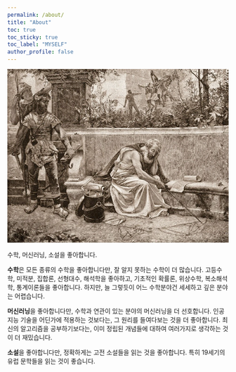 ```yaml
---
permalink: /about/
title: "About"
toc: true
toc_sticky: true
toc_label: "MYSELF"
author_profile: false
---
```


<img src="\assets\images\archimedes.webp" alt="about" style="max-width: 100%; height: auto;"/>

수학, 머신러닝, 소설을 좋아합니다.

**수학**은 모든 종류의 수학을 좋아합니다만, 잘 알지 못하는 수학이 더 많습니다.
고등수학, 미적분, 집합론, 선형대수, 해석학을 좋아하고, 기초적인 확률론, 위상수학, 복소해석학, 통계이론들을 좋아합니다.
하지만, 늘 그렇듯이 어느 수학분야건 세세하고 깊은 분야는 어렵습니다.

**머신러닝**을 좋아합니다만, 수학과 연관이 있는 분야의 머신러닝을 더 선호합니다.
인공지능 기술을 어딘가에 적용하는 것보다는, 그 원리를 들여다보는 것을 더 좋아합니다.
최신의 알고리즘을 공부하기보다는, 이미 정립된 개념들에 대하여 여러가지로 생각하는 것이 더 재밌습니다.

**소설**을 좋아합니다만, 정확하게는 고전 소설들을 읽는 것을 좋아합니다.
특히 19세기의 유럽 문학들을 읽는 것이 좋습니다.